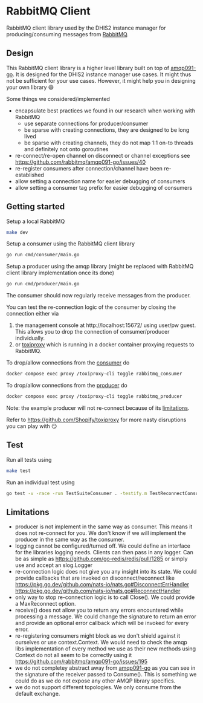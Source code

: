 # RabbitMQ Client

RabbitMQ client library used by the DHIS2 instance manager for producing/consuming messages from
[RabbitMQ](https://www.rabbitmq.com/).

## Design

This RabbitMQ client library is a higher level library built on top of
[amqp091-go](https://github.com/rabbitmq/amqp091-go). It is designed for the
DHIS2 instance manager use cases. It might thus not be sufficient for your use
cases. However, it might help you in designing your own library :smile:

Some things we considered/implemented

* encapsulate best practices we found in our research when working with RabbitMQ
  * use separate connections for producer/consumer
  * be sparse with creating connections, they are designed to be long lived
  * be sparse with creating channels, they do not map 1:1 on-to threads and
    definitely not onto goroutines
* re-connect/re-open channel on disconnect or channel exceptions
  see https://github.com/rabbitmq/amqp091-go/issues/40
* re-register consumers after connection/channel have been re-established
* allow setting a connection name for easier debugging of consumers
* allow setting a consumer tag prefix for easier debugging of consumers

## Getting started

Setup a local RabbitMQ

```sh
make dev
```

Setup a consumer using the RabbitMQ client library

```sh
go run cmd/consumer/main.go
```

Setup a producer using the amqp library (might be replaced with RabbitMQ client library
implementation once its done)

```sh
go run cmd/producer/main.go
```

The consumer should now regularly receive messages from the producer.

You can test the re-connection logic of the consumer by closing the connection
either via

1. the management console at http://localhost:15672/ using user/pw guest. This
   allows you to drop the connection of consumer/producer individually.
2. or [toxiproxy](https://github.com/Shopify/toxiproxy) which is running in a
  docker container proxying requests to RabbitMQ.

To drop/allow connections from the [consumer](./cmd/consumer/main.go) do

```sh
docker compose exec proxy /toxiproxy-cli toggle rabbitmq_consumer
```

To drop/allow connections from the [producer](./cmd/producer/main.go) do

```sh
docker compose exec proxy /toxiproxy-cli toggle rabbitmq_producer
```

Note: the example producer will not re-connect because of its [limitations](#limitations).

Refer to https://github.com/Shopify/toxiproxy for more nasty disruptions you can play with :smirk:

## Test

Run all tests using

```sh
make test
```

Run an individual test using

```sh
go test -v -race -run TestSuiteConsumer . -testify.m TestReconnectConsumerConnection
```

## Limitations

* producer is not implement in the same way as consumer. This means it does not re-connect for you.
We don't know if we will implement the producer in the same way as the consumer.
* logging cannot be configured/turned off. We could define an interface for the
  libraries logging needs. Clients can then pass in any logger. Can be as
  simple as https://github.com/go-redis/redis/pull/1285
  or simply use and accept an slog.Logger
* re-connection logic does not give you any insight into its state. We could
  provide callbacks that are invoked on disconnect/reconnect like
  https://pkg.go.dev/github.com/nats-io/nats.go#DisconnectErrHandler
  https://pkg.go.dev/github.com/nats-io/nats.go#ReconnectHandler
* only way to stop re-connection logic is to call Close(). We could provide a
  MaxReconnect option.
* receive() does not allow you to return any errors encountered while
  processing a message. We could change the signature to return an error and
  provide an optional error callback which will be invoked for every error.
* re-registering consumers might block as we don't shield against it ourselves or use
context.Context. We would need to check the amqp libs implementation of every method we use as their
new methods using Context do not all seem to be correctly using it https://github.com/rabbitmq/amqp091-go/issues/195
* we do not completey abstract away from [amqp091-go](https://github.com/rabbitmq/amqp091-go) as you
  can see in the signature of the receiver passed to Consume(). This is something we could do as we
  do not expose any other AMQP library specifics.
* we do not support different topologies. We only consume from the default exchange.
